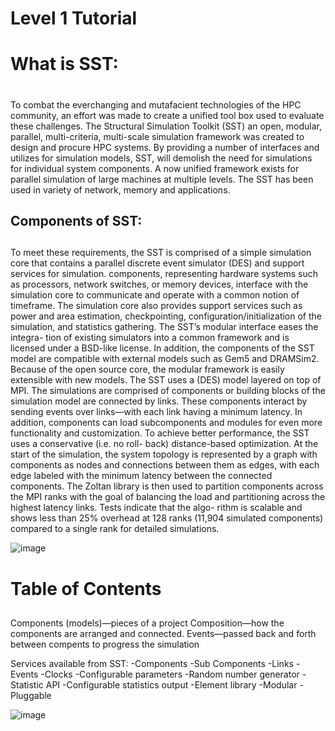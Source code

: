 # Level 1 Tutorial
# What is SST: <h1>
  To combat the everchanging and mutafacient technologies of the HPC community, an effort was made to create a unified tool box used to evaluate these challenges. The Structural Simulation Toolkit (SST) an open, modular, parallel, multi-criteria, multi-scale simulation framework  was created to design and procure HPC systems. By providing a number of interfaces and utilizes for simulation models, SST, will demolish the need for simulations for individual system components. A now unified framework exists for parallel simulation of large machines at multiple levels. The SST has been used in variety of network, memory and applications.
## Components of SST: <h2> 
  To meet these requirements, the SST is comprised of a simple simulation core that contains a parallel discrete event simulator (DES) and support services for simulation. components, representing hardware systems such as processors, network switches, or memory devices, interface with the simulation core to communicate and operate with a common notion of timeframe. The simulation core also provides support services such as power and area estimation, checkpointing, configuration/initialization of the simulation, and statistics gathering. The SST’s modular interface eases the integra- tion of existing simulators into a common framework and is licensed under a BSD-like license. In addition, the components of the SST model are compatible with external models such as Gem5 and DRAMSim2. Because of the open source core, the modular framework is easily extensible with new models. 
The SST uses a (DES) model layered on top of MPI.  The simulations are comprised of components or building blocks of the simulation model are connected by links. These components interact by sending events over links—with each link having a minimum latency. In addition, components can load subcomponents and modules for even more functionality and customization. To achieve better performance, the SST uses a conservative (i.e. no roll- back) distance-based optimization. At the start of the simulation, the system topology is represented by a graph with components as nodes and connections between them as edges, with each edge labeled with the minimum latency between the connected components. The Zoltan library is then used to partition components across the MPI ranks with the goal of balancing the load and partitioning across the highest latency links. Tests indicate that the algo- rithm is scalable and shows less than 25% overhead at 128 ranks (11,904 simulated components) compared to a single rank for detailed simulations. 

![image](https://user-images.githubusercontent.com/74792926/121704586-e5454680-caa1-11eb-8c1f-b33daad81498.png)
# Table of Contents <h2>
  Components (models)—pieces of a project 
Composition—how the components are arranged and connected.
Events—passed back and forth between compents to progress the simulation

Services available from SST:
-Components
-Sub Components
-Links
-Events
-Clocks
-Configurable parameters
-Random number generator
-Statistic API
-Configurable statistics output
-Element library
	-Modular 
	-Pluggable
  
  
![image](https://user-images.githubusercontent.com/74792926/125094895-a3f48680-e0a1-11eb-80a0-3b9699636ace.png)
